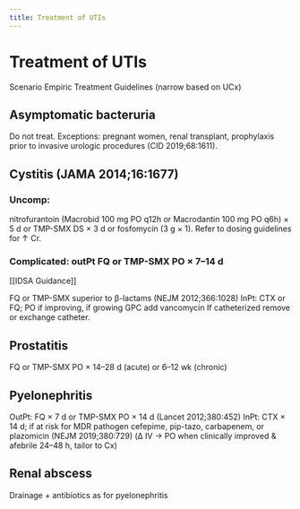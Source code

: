 ```yaml
---
title: Treatment of UTIs
---
```

# Treatment of UTIs

Scenario Empiric Treatment Guidelines (narrow based on UCx)

## Asymptomatic bacteruria
Do not treat. Exceptions: pregnant women, renal transplant, prophylaxis prior to invasive urologic procedures (CID 2019;68:1611).

## Cystitis (JAMA 2014;16:1677)

### Uncomp:
nitrofurantoin (Macrobid 100 mg PO q12h or Macrodantin 100 mg PO q6h) × 5 d or TMP-SMX DS × 3 d or fosfomycin (3 g × 1). Refer to dosing guidelines for ↑ Cr.

### Complicated: outPt FQ or TMP-SMX PO × 7–14 d

[[IDSA Guidance]] 

FQ or TMP-SMX superior to β-lactams (NEJM 2012;366:1028)
InPt: CTX or FQ; PO if improving, if growing GPC add vancomycin
If catheterized remove or exchange catheter.

## Prostatitis
FQ or TMP-SMX PO × 14–28 d (acute) or 6–12 wk (chronic)

## Pyelonephritis
OutPt: FQ × 7 d or TMP-SMX PO × 14 d (Lancet 2012;380:452)
InPt: CTX × 14 d; if at risk for MDR pathogen cefepime, pip-tazo, carbapenem, or plazomicin (NEJM 2019;380:729) (Δ IV → PO when clinically improved & afebrile 24–48 h, tailor to Cx)

## Renal abscess
Drainage + antibiotics as for pyelonephritis

